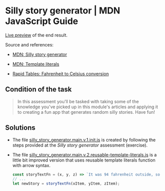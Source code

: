 # Silly story generator | MDN JavaScript Guide

[Live preview](https://metalevel-tech.github.io/js_homework/mdn.study/exercise_silly_story_generator_arrays_assessment/silly_story_generator.index.html) of the end result. 

Source and references:

* [MDN: Silly story generator](https://developer.mozilla.org/en-US/docs/Learn/JavaScript/First_steps/Silly_story_generator)

* [MDN: Template literals](https://developer.mozilla.org/en-US/docs/Web/JavaScript/Reference/Template_literals)

* [Rapid Tables: Fahrenheit to Celsius conversion](https://www.rapidtables.com/convert/temperature/fahrenheit-to-celsius.html)

## Condition of the task

> In this assessment you'll be tasked with taking some of the knowledge you've picked up in this module's articles and applying it to creating a fun app that generates random silly stories. Have fun!


## Solutions

* The file [silly_story_generator.main.v.1.init.js](silly_story_generator.main.v.1.init.js) is created by following the steps provided at the *Silly story generator* assessment (exercise).

* The file [silly_story_generator.main.v.2.reusable-template-literals.js](silly_story_generator.main.v.2.reusable-template-literals.js) is a little bit improved version that uses reusable template literals function with arrow syntax.

    ```js
    const storyTextFn = (x, y, z) => `It was 94 fahrenheit outside, so ${x} went for a walk. When they got to ${y}, they stared in horror for a few moments, then ${z}. Bob saw the whole thing, but was not surprised — ${x} weighs 300 pounds, and it was a hot day.`;
    // ...
    let newStory = storyTextFn(xItem, yItem, zItem);
    ```
